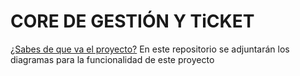 # CORE DE GESTIÓN Y TiCKET

[¿Sabes de que va el proyecto?](https://docs.google.com/document/d/1tl39Mc63dG-rrvzm6HefRJkQwja1MHEDdI8QwUgAqr0/edit?usp=sharing) En este repositorio se adjuntarán los diagramas para la funcionalidad de este proyecto 
